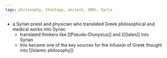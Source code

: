 ```yaml
---
tags: philosophy, theology, ancient, 500s, Syria
---
```


- a Syrian priest and physician who translated Greek philosophical and medical works into Syriac
	- translated thinkers like [[Pseudo-Dionysius]] and [[Galen]] into Syrian
	- this became one of the key sources for the infusion of Greek thought into [[Islamic philosophy]]